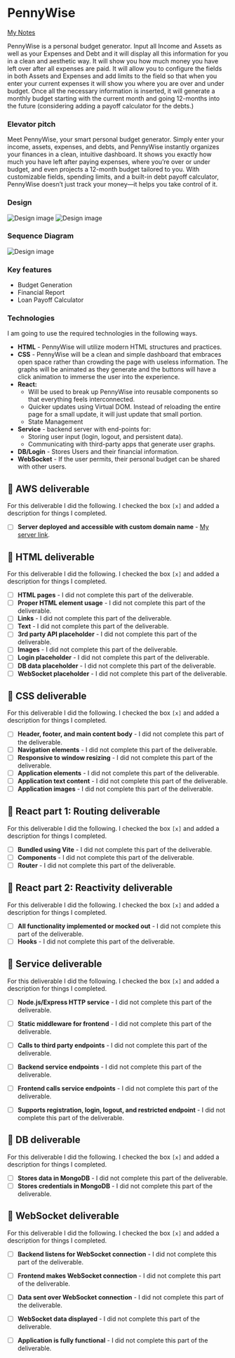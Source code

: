 # PennyWise

[My Notes](notes.md)

PennyWise is a personal budget generator. Input all Income and Assets as well as your Expenses and Debt and it will display all this information for you in a clean and aesthetic way. It will show you how much money you have left over after all expenses are paid. It will allow you to configure the fields in both Assets and Expenses and add limits to the field so that when you enter your current expenses it will show you where you are over and under budget. Once all the necessary information is inserted, it will generate a monthly budget starting with the current month and going 12-months into the future (considering adding a payoff calculator for the debts.)



### Elevator pitch

Meet PennyWise, your smart personal budget generator. Simply enter your income, assets, expenses, and debts, and PennyWise instantly organizes your finances in a clean, intuitive dashboard. It shows you exactly how much you have left after paying expenses, where you’re over or under budget, and even projects a 12-month budget tailored to you. With customizable fields, spending limits, and a built-in debt payoff calculator, PennyWise doesn’t just track your money—it helps you take control of it.

### Design

![Design image](PennyWise-FrontPage-2.jpg)
![Design image](PennyWise-Report-3.jpg)

### Sequence Diagram

![Design image](SequenceDiagram-4.jpg)

### Key features

- Budget Generation
- Financial Report
- Loan Payoff Calculator

### Technologies

I am going to use the required technologies in the following ways.

- **HTML** - PennyWise will utilize modern HTML structures and practices. 
- **CSS** - PennyWise will be a clean and simple dashboard that embraces open space rather than crowding the page with useless information. The graphs will be animated as they generate and the buttons will have a click animation to immerse the user into the experience. 
- **React:** 
  - Will be used to break up PennyWise into reusable components so that everything feels interconnected. 
  - Quicker updates using Virtual DOM. Instead of reloading the entire page for a small update, it will just update that small portion. 
  - State Management
- **Service** - backend server with end-points for:
  - Storing user input (login, logout, and persistent data).
  - Communicating with third-party apps that generate user graphs. 
- **DB/Login** - Stores Users and their financial information. 
- **WebSocket** - If the user permits, their personal budget can be shared with other users. 

## 🚀 AWS deliverable

For this deliverable I did the following. I checked the box `[x]` and added a description for things I completed.

- [ ] **Server deployed and accessible with custom domain name** - [My server link](https://yourdomainnamehere.click).

## 🚀 HTML deliverable

For this deliverable I did the following. I checked the box `[x]` and added a description for things I completed.

- [ ] **HTML pages** - I did not complete this part of the deliverable.
- [ ] **Proper HTML element usage** - I did not complete this part of the deliverable.
- [ ] **Links** - I did not complete this part of the deliverable.
- [ ] **Text** - I did not complete this part of the deliverable.
- [ ] **3rd party API placeholder** - I did not complete this part of the deliverable.
- [ ] **Images** - I did not complete this part of the deliverable.
- [ ] **Login placeholder** - I did not complete this part of the deliverable.
- [ ] **DB data placeholder** - I did not complete this part of the deliverable.
- [ ] **WebSocket placeholder** - I did not complete this part of the deliverable.

## 🚀 CSS deliverable

For this deliverable I did the following. I checked the box `[x]` and added a description for things I completed.

- [ ] **Header, footer, and main content body** - I did not complete this part of the deliverable.
- [ ] **Navigation elements** - I did not complete this part of the deliverable.
- [ ] **Responsive to window resizing** - I did not complete this part of the deliverable.
- [ ] **Application elements** - I did not complete this part of the deliverable.
- [ ] **Application text content** - I did not complete this part of the deliverable.
- [ ] **Application images** - I did not complete this part of the deliverable.

## 🚀 React part 1: Routing deliverable

For this deliverable I did the following. I checked the box `[x]` and added a description for things I completed.

- [ ] **Bundled using Vite** - I did not complete this part of the deliverable.
- [ ] **Components** - I did not complete this part of the deliverable.
- [ ] **Router** - I did not complete this part of the deliverable.

## 🚀 React part 2: Reactivity deliverable

For this deliverable I did the following. I checked the box `[x]` and added a description for things I completed.

- [ ] **All functionality implemented or mocked out** - I did not complete this part of the deliverable.
- [ ] **Hooks** - I did not complete this part of the deliverable.

## 🚀 Service deliverable

For this deliverable I did the following. I checked the box `[x]` and added a description for things I completed.

- [ ] **Node.js/Express HTTP service** - I did not complete this part of the deliverable.
- [ ] **Static middleware for frontend** - I did not complete this part of the deliverable.
- [ ] **Calls to third party endpoints** - I did not complete this part of the deliverable.
- [ ] **Backend service endpoints** - I did not complete this part of the deliverable.
- [ ] **Frontend calls service endpoints** - I did not complete this part of the deliverable.
- [ ] **Supports registration, login, logout, and restricted endpoint** - I did not complete this part of the deliverable.


## 🚀 DB deliverable

For this deliverable I did the following. I checked the box `[x]` and added a description for things I completed.

- [ ] **Stores data in MongoDB** - I did not complete this part of the deliverable.
- [ ] **Stores credentials in MongoDB** - I did not complete this part of the deliverable.

## 🚀 WebSocket deliverable

For this deliverable I did the following. I checked the box `[x]` and added a description for things I completed.

- [ ] **Backend listens for WebSocket connection** - I did not complete this part of the deliverable.
- [ ] **Frontend makes WebSocket connection** - I did not complete this part of the deliverable.
- [ ] **Data sent over WebSocket connection** - I did not complete this part of the deliverable.
- [ ] **WebSocket data displayed** - I did not complete this part of the deliverable.
- [ ] **Application is fully functional** - I did not complete this part of the deliverable.


